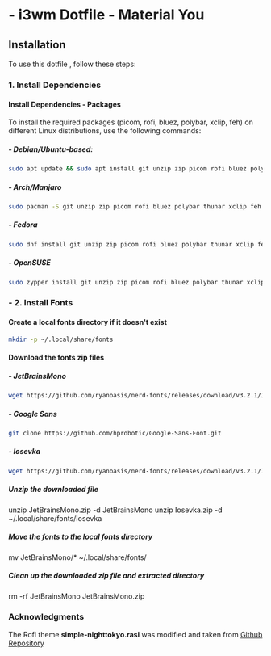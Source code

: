 # - i3wm Dotfile - Material You

## Installation

To use this dotfile , follow these steps:

### 1. Install Dependencies

#### Install Dependencies - Packages

To install the required packages (picom, rofi, bluez, polybar, xclip, feh) on different Linux distributions, use the following commands:

##### - Debian/Ubuntu-based:
```bash
sudo apt update && sudo apt install git unzip zip picom rofi bluez polybar thunar xclip feh -y
```
##### - Arch/Manjaro
```bash
sudo pacman -S git unzip zip picom rofi bluez polybar thunar xclip feh --noconfirm
```
##### - Fedora
```bash
sudo dnf install git unzip zip picom rofi bluez polybar thunar xclip feh -y
```
##### - OpenSUSE
```bash
sudo zypper install git unzip zip picom rofi bluez polybar thunar xclip feh -y
```
### - 2. Install Fonts

#### Create a local fonts directory if it doesn't exist
```bash
mkdir -p ~/.local/share/fonts
```

#### Download the fonts zip files
##### - JetBrainsMono
```bash
wget https://github.com/ryanoasis/nerd-fonts/releases/download/v3.2.1/JetBrainsMono.zip
```
##### - Google Sans
```bash
git clone https://github.com/hprobotic/Google-Sans-Font.git
```
##### - Iosevka
```bash
wget https://github.com/ryanoasis/nerd-fonts/releases/download/v3.2.1/Iosevka.zip
```

##### Unzip the downloaded file
unzip JetBrainsMono.zip -d JetBrainsMono
unzip Iosevka.zip -d ~/.local/share/fonts/Iosevka
##### Move the fonts to the local fonts directory
mv JetBrainsMono/* ~/.local/share/fonts/

##### Clean up the downloaded zip file and extracted directory
rm -rf JetBrainsMono JetBrainsMono.zip

### Acknowledgments
The Rofi theme **simple-nighttokyo.rasi** was modified and taken from [Github Repository](https://github.com/newmanls/rofi-themes-collection)
